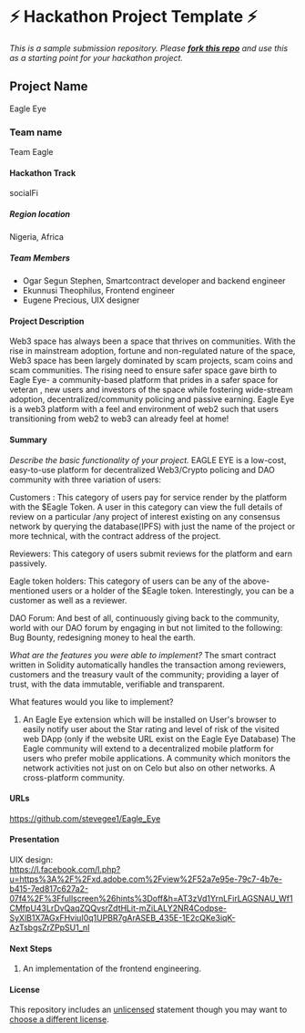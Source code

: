 
# ⚡ Hackathon Project Template ⚡
_This is a sample submission repository.
Please [__fork this repo__](https://help.github.com/articles/fork-a-repo/) and use this as a starting point for your hackathon project._

## Project Name
  Eagle Eye
### Team name
  Team Eagle
#### Hackathon Track
socialFi


##### Region location
 Nigeria, Africa

##### Team Members
- Ogar Segun Stephen, Smartcontract developer and backend engineer
- Ekunnusi Theophilus, Frontend engineer
- Eugene Precious, UIX designer

#### Project Description
  Web3 space has always been a space that thrives on communities. With the rise in mainstream adoption, fortune and non-regulated nature of the space, Web3 space has been largely dominated by scam projects, scam coins and scam communities. The rising need to ensure safer space gave birth to Eagle Eye- a community-based platform that prides in a safer space for veteran , new users and investors of the space while fostering wide-stream adoption, decentralized/community policing and passive earning. Eagle Eye is a web3 platform with a feel and environment of web2 such that users transitioning from web2 to web3 can already feel at home!
#### Summary
 *Describe the basic functionality of your project.*
   EAGLE EYE is a low-cost, easy-to-use platform for decentralized Web3/Crypto policing and DAO community with three variation of users:

   Customers : This category of users pay for service render by the platform with the $Eagle Token. A user in this category can view the full details of review on a particular /any project of interest existing on any consensus network by querying the database(IPFS) with just the name of the project or more technical, with the contract address of the project.

   Reviewers: This category of users submit reviews for the platform and earn passively.

   Eagle token holders: This category of users can be any of the above-mentioned users or a holder of the $Eagle token. Interestingly, you can be a customer as well as a reviewer.

   DAO Forum: And best of all, continuously giving back to the community, world with our DAO forum by engaging in but not limited to the following: Bug Bounty, redesigning money to heal the earth.

*What are the features you were able to implement?*
 The smart contract written in Solidity automatically handles the transaction among reviewers, customers and the treasury vault of the community; providing a layer of trust, with the data immutable, verifiable and transparent.
  
   
What features would you like to implement?
  
  1. An Eagle Eye extension which will be installed on User's browser to easily  notify user about the Star rating and level of risk of the visited web DApp (only if the website URL exist on the Eagle Eye Database) The Eagle community will extend to a decentralized mobile platform for users who prefer mobile applications. A community which monitors the network activities not just on on Celo but also on other networks. A cross-platform community.



#### URLs
https://github.com/stevegee1/Eagle_Eye

#### Presentation
UIX design:  
    https://l.facebook.com/l.php?u=https%3A%2F%2Fxd.adobe.com%2Fview%2F52a7e95e-79c7-4b7e-b415-7ed817c627a2-07f4%2F%3Ffullscreen%26hints%3Doff&h=AT3zVd1YrnLFirLAGSNAU_Wf1CMfpU43LrDvQaqZQQvsrZdtHLit-mZiLALY2NR4Codpse-SyXlB1X7AGxFHviuI0q1UPBR7gArASEB_435E-1E2cQKe3iqK-AzTsbgsZrZPpSU1_nI


#### Next Steps

  1. An implementation of the frontend engineering. 
  

#### License
This repository includes an [unlicensed](http://unlicense.org/) statement though you may want to [choose a different license](https://choosealicense.com/).
